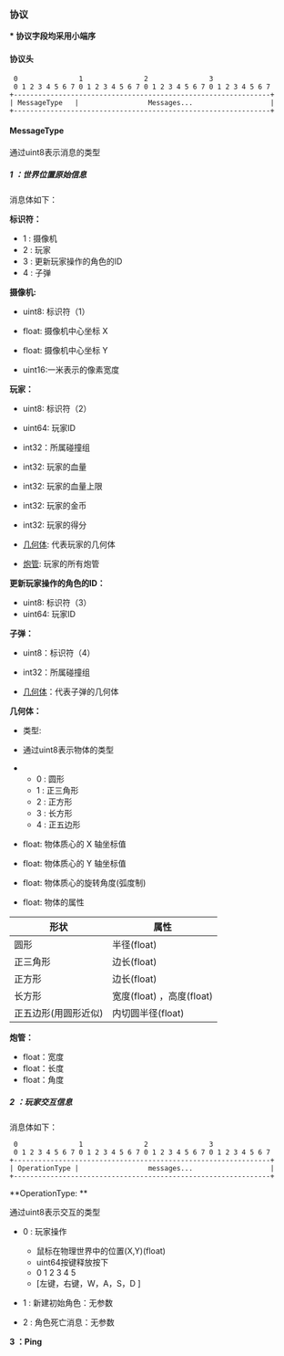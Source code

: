 ### 协议

**\* 协议字段均采用小端序**

#### 协议头

```
 0               1               2               3
 0 1 2 3 4 5 6 7 0 1 2 3 4 5 6 7 0 1 2 3 4 5 6 7 0 1 2 3 4 5 6 7
+---------------------------------------------------------------+
| MessageType   |                 Messages...                   |
+---------------------------------------------------------------+

```

#### MessageType

通过uint8表示消息的类型

##### 1 ：世界位置原始信息

消息体如下：

**标识符：**

- 1 : 摄像机
- 2 : 玩家
- 3 : 更新玩家操作的角色的ID
- 4 : 子弹

**摄像机:**

- uint8: 标识符（1）

- float: 摄像机中心坐标 X
- float: 摄像机中心坐标 Y
- uint16:一米表示的像素宽度

**玩家：**

- uint8: 标识符（2）
- uint64: 玩家ID

- int32：所属碰撞组

- int32: 玩家的血量
- int32: 玩家的血量上限
- int32: 玩家的金币
- int32: 玩家的得分
- [几何体](#shape): 代表玩家的几何体
- [炮管](#barrel): 玩家的所有炮管

**更新玩家操作的角色的ID：**

- uint8: 标识符（3）
- uint64: 玩家ID

**子弹：**

- uint8：标识符（4）

- int32：所属碰撞组
- [几何体](#shape)：代表子弹的几何体





**几何体<a name="shape"></a>：**

- 类型:
- 通过uint8表示物体的类型

-   - 0 : 圆形
    - 1 : 正三角形
    - 2 : 正方形
    - 3 : 长方形
    - 4 : 正五边形

-   float: 物体质心的 X 轴坐标值

-   float: 物体质心的 Y 轴坐标值

-   float: 物体质心的旋转角度(弧度制)

-   float: 物体的属性	


| 形状                 | 属性                      |
| -------------------- | ------------------------- |
| 圆形                 | 半径(float)               |
| 正三角形             | 边长(float)               |
| 正方形               | 边长(float)               |
| 长方形               | 宽度(float) ，高度(float) |
| 正五边形(用圆形近似) | 内切圆半径(float)         |

**炮管<a name="barrel"></a>：**

- float：宽度
- float：长度
- float：角度

##### 2 ：玩家交互信息

消息体如下：

```
 0               1               2               3
 0 1 2 3 4 5 6 7 0 1 2 3 4 5 6 7 0 1 2 3 4 5 6 7 0 1 2 3 4 5 6 7
+---------------------------------------------------------------+
| OperationType |                 messages...                   |
+---------------------------------------------------------------+
```
**OperationType: **

通过uint8表示交互的类型

- 0 : 玩家操作
  - 鼠标在物理世界中的位置(X,Y)(float)
  - uint64按键释放按下
  - 0          1         2    3    4    5
  - [左键，右键，W，A，S，D ]

- 1 : 新建初始角色：无参数

- 2 : 角色死亡消息：无参数

**3 ：Ping** 